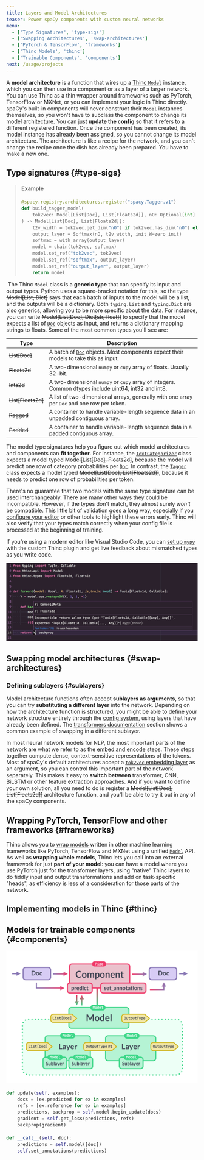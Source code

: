 ```yaml
---
title: Layers and Model Architectures
teaser: Power spaCy components with custom neural networks
menu:
  - ['Type Signatures', 'type-sigs']
  - ['Swapping Architectures', 'swap-architectures']
  - ['PyTorch & TensorFlow', 'frameworks']
  - ['Thinc Models', 'thinc']
  - ['Trainable Components', 'components']
next: /usage/projects
---
```


​A **model architecture** is a function that wires up a
[Thinc `Model`](https://thinc.ai/docs/api-model) instance, which you can then
use in a component or as a layer of a larger network. You can use Thinc as a
thin wrapper around frameworks such as PyTorch, TensorFlow or MXNet, or you can
implement your logic in Thinc directly. ​ spaCy's built-in components will never
construct their `Model` instances themselves, so you won't have to subclass the
component to change its model architecture. You can just **update the config**
so that it refers to a different registered function. Once the component has
been created, its model instance has already been assigned, so you cannot change
its model architecture. The architecture is like a recipe for the network, and
you can't change the recipe once the dish has already been prepared. You have to
make a new one.

## Type signatures {#type-sigs}

<!-- TODO: update example, maybe simplify definition? -->

> #### Example
>
> ```python
> @spacy.registry.architectures.register("spacy.Tagger.v1")
> def build_tagger_model(
>     tok2vec: Model[List[Doc], List[Floats2d]], nO: Optional[int] = None
> ) -> Model[List[Doc], List[Floats2d]]:
>     t2v_width = tok2vec.get_dim("nO") if tok2vec.has_dim("nO") else None
>     output_layer = Softmax(nO, t2v_width, init_W=zero_init)
>     softmax = with_array(output_layer)
>     model = chain(tok2vec, softmax)
>     model.set_ref("tok2vec", tok2vec)
>     model.set_ref("softmax", output_layer)
>     model.set_ref("output_layer", output_layer)
>     return model
> ```

​ The Thinc `Model` class is a **generic type** that can specify its input and
output types. Python uses a square-bracket notation for this, so the type
~~Model[List, Dict]~~ says that each batch of inputs to the model will be a
list, and the outputs will be a dictionary. Both `typing.List` and `typing.Dict`
are also generics, allowing you to be more specific about the data. For
instance, you can write ~~Model[List[Doc], Dict[str, float]]~~ to specify that
the model expects a list of [`Doc`](/api/doc) objects as input, and returns a
dictionary mapping strings to floats. Some of the most common types you'll see
are: ​

| Type               | Description                                                                                          |
| ------------------ | ---------------------------------------------------------------------------------------------------- |
| ~~List[Doc]~~      | A batch of [`Doc`](/api/doc) objects. Most components expect their models to take this as input.     |
| ~~Floats2d~~       | A two-dimensional `numpy` or `cupy` array of floats. Usually 32-bit.                                 |
| ~~Ints2d~~         | A two-dimensional `numpy` or `cupy` array of integers. Common dtypes include uint64, int32 and int8. |
| ~~List[Floats2d]~~ | A list of two-dimensional arrays, generally with one array per `Doc` and one row per token.          |
| ~~Ragged~~         | A container to handle variable-length sequence data in an unpadded contiguous array.                 |
| ~~Padded~~         | A container to handle variable-length sequence data in a padded contiguous array.                    |

The model type signatures help you figure out which model architectures and
components can **fit together**. For instance, the
[`TextCategorizer`](/api/textcategorizer) class expects a model typed
~~Model[List[Doc], Floats2d]~~, because the model will predict one row of
category probabilities per [`Doc`](/api/doc). In contrast, the
[`Tagger`](/api/tagger) class expects a model typed ~~Model[List[Doc],
List[Floats2d]]~~, because it needs to predict one row of probabilities per
token.

There's no guarantee that two models with the same type signature can be used
interchangeably. There are many other ways they could be incompatible. However,
if the types don't match, they almost surely _won't_ be compatible. This little
bit of validation goes a long way, especially if you
[configure your editor](https://thinc.ai/docs/usage-type-checking) or other
tools to highlight these errors early. Thinc will also verify that your types
match correctly when your config file is processed at the beginning of training.

<Infobox title="Tip: Static type checking in your editor" emoji="💡">

If you're using a modern editor like Visual Studio Code, you can
[set up `mypy`](https://thinc.ai/docs/usage-type-checking#install) with the
custom Thinc plugin and get live feedback about mismatched types as you write
code.

[![](../images/thinc_mypy.jpg)](https://thinc.ai/docs/usage-type-checking#linting)

</Infobox>

## Swapping model architectures {#swap-architectures}

<!-- TODO: textcat example, using different architecture in the config -->

### Defining sublayers {#sublayers}

​Model architecture functions often accept **sublayers as arguments**, so that
you can try **substituting a different layer** into the network. Depending on
how the architecture function is structured, you might be able to define your
network structure entirely through the [config system](/usage/training#config),
using layers that have already been defined. ​The
[transformers documentation](/usage/embeddings-transformers#transformers)
section shows a common example of swapping in a different sublayer.

In most neural network models for NLP, the most important parts of the network
are what we refer to as the
[embed and encode](https://explosion.ai/blog/embed-encode-attend-predict) steps.
These steps together compute dense, context-sensitive representations of the
tokens. Most of spaCy's default architectures accept a
[`tok2vec` embedding layer](/api/architectures#tok2vec-arch) as an argument, so
you can control this important part of the network separately. This makes it
easy to **switch between** transformer, CNN, BiLSTM or other feature extraction
approaches. And if you want to define your own solution, all you need to do is
register a ~~Model[List[Doc], List[Floats2d]]~~ architecture function, and
you'll be able to try it out in any of the spaCy components. ​

<!-- TODO: example of swapping sublayers -->

## Wrapping PyTorch, TensorFlow and other frameworks {#frameworks}

Thinc allows you to [wrap models](https://thinc.ai/docs/usage-frameworks)
written in other machine learning frameworks like PyTorch, TensorFlow and MXNet
using a unified [`Model`](https://thinc.ai/docs/api-model) API. As well as
**wrapping whole models**, Thinc lets you call into an external framework for
just **part of your model**: you can have a model where you use PyTorch just for
the transformer layers, using "native" Thinc layers to do fiddly input and
output transformations and add on task-specific "heads", as efficiency is less
of a consideration for those parts of the network.

<!-- TODO: custom tagger implemented in PyTorch, wrapped as Thinc model, link off to project (with notebook?) -->

## Implementing models in Thinc {#thinc}

<!-- TODO: use same example as above, custom tagger, but implemented in Thinc, link off to Thinc docs where appropriate -->

## Models for trainable components {#components}

<!-- TODO:

- Interaction with `predict`, `get_loss` and `set_annotations`
- Initialization life-cycle with `begin_training`.

Example: relation extraction component (implemented as project template)

-->

![Diagram of a pipeline component with its model](../images/layers-architectures.svg)

```python
def update(self, examples):
    docs = [ex.predicted for ex in examples]
    refs = [ex.reference for ex in examples]
    predictions, backprop = self.model.begin_update(docs)
    gradient = self.get_loss(predictions, refs)
    backprop(gradient)

def __call__(self, doc):
    predictions = self.model([doc])
    self.set_annotations(predictions)
```
